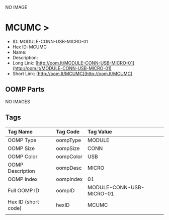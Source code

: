 


  
NO IMAGE  
# MCUMC > 

- ID: MODULE-CONN-USB-MICRO-01
- Hex ID: MCUMC
- Name: 
- Description: 
- Long Link: [http://oom.lt/MODULE-CONN-USB-MICRO-01](http://oom.lt/MODULE-CONN-USB-MICRO-01)
- Short Link: [http://oom.lt/MCUMC](http://oom.lt/MCUMC)

## OOMP Parts
  
NO IMAGES  
## Tags
  

|Tag Name|Tag Code|Tag Value|
| :--- | :--- | :--- |
|OOMP Type|oompType|MODULE|
|OOMP Size|oompSize|CONN|
|OOMP Color|oompColor|USB|
|OOMP Description|oompDesc|MICRO|
|OOMP Index|oompIndex|01|
|Full OOMP ID|oompID|MODULE-CONN-USB-MICRO-01|
|Hex ID (short code)|hexID|MCUMC|
||||
